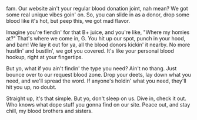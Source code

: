 fam. Our website ain't your regular blood donation joint, 
nah mean? We got some real unique vibes goin' on. 
So, you can slide in as a donor, drop some blood like it's hot, but peep this, we got mad flavor.

Imagine you're fiendin' for that B+ juice, and you're like,
"Where my homies at?" That's where we come in, G. You hit up our spot, punch in your hood, and bam! 
We lay it out for ya, all the blood donors kickin' it nearby.
No more hustlin' and bustlin', we got you covered. 
It's like your personal blood hookup, right at your fingertips.

But yo, what if you ain't findin' the type you need? Ain't no thang.
Just bounce over to our request blood zone. Drop your deets, lay down what you need, and we'll spread the word.
If anyone's holdin' what you need, they'll hit you up, no doubt.

Straight up, it's that simple.
But yo, don't sleep on us. Dive in, check it out. 
Who knows what dope stuff you gonna find on our site. 
Peace out, and stay chill, my blood brothers and sisters.
